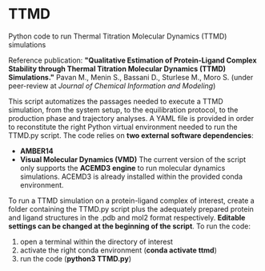 # TTMD
Python code to run Thermal Titration Molecular Dynamics (TTMD) simulations

Reference publication:
**"Qualitative Estimation of Protein-Ligand Complex Stability through Thermal Titration Molecular Dynamics (TTMD) Simulations."**
Pavan M., Menin S., Bassani D., Sturlese M., Moro S. (under peer-review at *Journal of Chemical Information and Modeling*)

This script automatizes the passages needed to execute a TTMD simulation, from the system setup, to the equilibration protocol,
to the production phase and trajectory analyses. A YAML file is provided in order to reconstitute the right Python virtual 
environment needed to run the TTMD.py script. The code relies on **two external software dependencies**:
- **AMBER14**
- **Visual Molecular Dynamics (VMD)**
The current version of the script only supports the **ACEMD3 engine** to run molecular dynamics simulations. ACEMD3 is already
installed within the provided conda environment.

To run a TTMD simulation on a protein-ligand complex of interest, create a folder containing the TTMD.py script plus the adequately
prepared protein and ligand structures in the .pdb and mol2 format respectively. **Editable settings can be changed at the beginning
of the script**. To run the code:
1. open a terminal within the directory of interest
2. activate the right conda environment (**conda activate ttmd**)
3. run the code (**python3 TTMD.py**)
